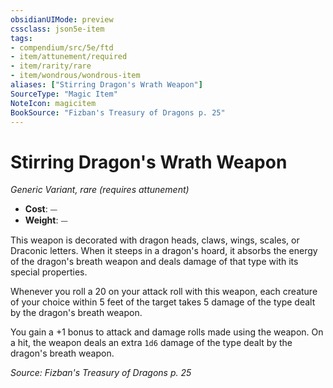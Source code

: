 ```yaml
---
obsidianUIMode: preview
cssclass: json5e-item
tags:
- compendium/src/5e/ftd
- item/attunement/required
- item/rarity/rare
- item/wondrous/wondrous-item
aliases: ["Stirring Dragon's Wrath Weapon"]
SourceType: "Magic Item"
NoteIcon: magicitem
BookSource: "Fizban's Treasury of Dragons p. 25"
---
```

# Stirring Dragon's Wrath Weapon
*Generic Variant, rare (requires attunement)*  

- **Cost**: ⏤
- **Weight**: ⏤

This weapon is decorated with dragon heads, claws, wings, scales, or Draconic letters. When it steeps in a dragon's hoard, it absorbs the energy of the dragon's breath weapon and deals damage of that type with its special properties.

Whenever you roll a 20 on your attack roll with this weapon, each creature of your choice within 5 feet of the target takes 5 damage of the type dealt by the dragon's breath weapon.

You gain a +1 bonus to attack and damage rolls made using the weapon. On a hit, the weapon deals an extra `1d6` damage of the type dealt by the dragon's breath weapon.

*Source: Fizban's Treasury of Dragons p. 25*
